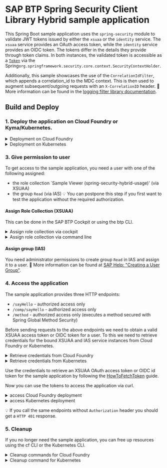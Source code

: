 # SAP BTP Spring Security Client Library Hybrid sample application
This Spring Boot sample application uses the `spring-security` module to validate JWT tokens issued by either the `xsuaa` or the `identity` service.
The `xsuaa` service provides an OAuth access token, while the `identity` service provides an OIDC token.
The tokens differ in the details they provide through token claims.
In both instances, the validated token is accessible as a [`Token`](/java-api/src/main/java/com/sap/cloud/security/token/Token.java) via the Spring`org.springframework.security.core.context.SecurityContextHolder`.

Additionally, this sample showcases the use of the `CorrelationIdFilter`, which appends a correlation_id to the MDC context.
This is then used to augment subsequent/outgoing requests with an `X-CorrelationID` header.
:link: More information can be found in the [logging filter library documentation](https://github.com/SAP/cf-java-logging-support/wiki/Instrumenting-Servlets).

## Build and Deploy
### 1. Deploy the application on Cloud Foundry or Kyma/Kubernetes.
<details>
<summary>Deployment on Cloud Foundry</summary>

#### Run maven to compile and package the sample application:
```shell
mvn clean package
```

#### Create the XSUAA service instance
Use the cf CLI to create an XSUAA service instance based on the authentication settings in [xs-security.json](xs-security.json).
```shell
cf create-service xsuaa application xsuaa-authn -c xs-security.json
cf create-service xsuaa broker xsuaa-broker -c xs-security-broker.json
```
:grey_exclamation: The `xsuaa-broker` instance is optional.
Use it if you want to test the application with multiple XSUAA service instances.
You would also need to update the [manifest.yml](https://github.com/SAP/cloud-security-services-integration-library/blob/main/samples/spring-security-hybrid-usage/manifest.yml#L20) with the broker instance information.

#### Create the IAS Service Instance
Use the cf CLI to create an Identity service instance
```shell
cf create-service identity application ias-authn
```

#### Configure the manifest
The [vars](../vars.yml) contain hosts and paths that need to be adapted.

#### Deploy the application
Deploy the application using the cf CLI.

```shell
cf push --vars-file ../vars.yml
```
:warning: This will expect 1 GB of free memory quota.
> Note: As service instance gets created asynchronously, you might get the error `There is an operation in progress for the service instance`.
> In this case, wait a moment and try again. 
</details>

<details>
<summary>Deployment on Kubernetes</summary>

#### Build and tag docker image and push to repository
Execute the following commands to build and push the docker image to a repository.
Replace `<repository>/<image>` with your repository and image name.
```shell
mvn spring-boot:build-image -Dspring-boot.build-image.imageName=<repository>/<image>
docker push <repository>/<image>
```

#### Configure the deployment.yml
In deployment.yml replace the placeholder `<YOUR IMAGE TAG>` with the image tag created in the previous step.

:warning: If you are [using a private repository](https://kubernetes.io/docs/tasks/configure-pod-container/pull-image-private-registry/),
you also need to provide the image pull secret in the deployment.yml.

:bulb: If you want to test the app with multiple Xsuaa bindings (application and broker plan) uncomment the following lines:
- [Service Instance definition and the binding](https://github.com/SAP/cloud-security-services-integration-library/blob/main/samples/spring-security-hybrid-usage/k8s/deployment.yml#L39-L71)
- [Volume mount for the service instance secret](https://github.com/SAP/cloud-security-services-integration-library/blob/main/samples/spring-security-hybrid-usage/k8s/deployment.yml#L127-L129)
- [Volume for the service instance secret](https://github.com/SAP/cloud-security-services-integration-library/blob/main/samples/spring-security-hybrid-usage/k8s/deployment.yml#L138-L140)

#### Deploy the application
Deploy the application using [kubectl](https://kubernetes.io/docs/reference/kubectl/).
```shell
kubectl apply -f k8s/deployment.yml
```
</details>

### 3. Give permission to user
To get access to the sample application, you need a user with one of the following assigned:
- the role collection `Sample Viewer (spring-security-hybrid-usage)' (via XSUAA)
- the group `Read` (via IAS)
:bulb: You can postpone this step if you first want to test the application without the required authorization.

#### Assign Role Collection (XSUAA)
This can be done in the SAP BTP Cockpit or using the btp CLI.

<details>
<summary>Assign role collection via cockpit</summary>
In the cockpit navigate to your subaccount.
To assign the role collection of the sample application to a user you have basically two options:

1. Navigate to the user by clicking on `Security` -> `Users`,
   select the user and click on `Assign Role Collection`
   (more info at [help.sap.com](https://help.sap.com/docs/btp/sap-business-technology-platform/find-users-and-their-role-collection-assignments)).
2. Navigate to the role collection by clicking on `Security` -> `Role Collections`,
   select `Sample Viewer (spring-security-hybrid-usage)`,
   click on `Edit` to add the user and finish by clicking on `Save`
   (more info at [help.sap.com](https://help.sap.com/docs/btp/sap-business-technology-platform/assign-users-to-role-collections)).
</details>

<details>
<summary>Assign role collection via command line</summary>

To assign the role collection to a user via the [btp CLI](https://help.sap.com/docs/btp/sap-business-technology-platform/account-administration-using-sap-btp-command-line-interface-btp-cli),
you need to [log in to your global account](https://help.sap.com/docs/btp/btp-cli-command-reference/btp-login) and execute the following command:

```shell
btp assign security/role-collection "Sample Viewer (spring-security-hybrid-usage)" --subaccount <subaccount id> --to-user <user email>
```
</details>

#### Assign group (IAS)
You need administrator permissions to create group `Read` in IAS and assign it to a user.
:link: More information can be found at [SAP Help: "Creating a User Group"](https://help.sap.com/viewer/a339f23ec736441abb2e187b7a7b6afb/LATEST/en-US/64544f432cd24b8589707a5d8a2b3e2e.html).

### 4. Access the application
The sample application provides three HTTP endpoints:

- `/sayHello` - authorized access only
- `/comp/sayHello` - authorized access only
- `/method` - authorized access only (executes a method secured with Spring Global Method Security)

Before sending requests to the above endpoints we need to obtain a valid XSUAA access token or OIDC token for a user.
To this we need to retrieve credentials for the bound XSUAA and IAS service instances from Cloud Foundry or Kubernetes.

<details>
<summary>Retrieve credentials from Cloud Foundry</summary>

Either use the cockpit to navigate to your application (via subaccount and space) and click on 'Environment Variables' or use the cf CLI command
```shell
cf env spring-security-hybrid-usage
```
to retrieve the application environment.
The environment variable `VCAP_SERVICES` contains `credentials` sections for the `xsuaa` and `ìdentity` service instances.
</details>

<details>
<summary>Retrieve credentials from Kubernetes</summary>

Use the following Kubernetes CLI commands to retrieve the `xsuaa` and `ìdentity` service instance credentials.
```shell
kubectl get secret "xsuaa-authn-binding" -o go-template='{{range $k,$v := .data}}{{"### "}}{{$k}}{{"\n"}}{{$v|base64decode}}{{"\n\n"}}{{end}}'
kubectl get secret "xsuaa-broker-binding" -o go-template='{{range $k,$v := .data}}{{"### "}}{{$k}}{{"\n"}}{{$v|base64decode}}{{"\n\n"}}{{end}}'
kubectl get secret "ias-service-binding" -o go-template='{{range $k,$v := .data}}{{"### "}}{{$k}}{{"\n"}}{{$v|base64decode}}{{"\n\n"}}{{end}}'
```
</details>

Use the credentials to retrieve an XSUAA OAuth access token or OIDC id token for the sample application by following the [HowToFetchToken](../../docs/HowToFetchToken.md) guide.

Now you can use the tokens to access the application via curl.

<details>
<summary>access Cloud Foundry deployment</summary>

```
curl -X GET \
https://spring-security-hybrid-usage-<<ID>>.<<LANDSCAPE_APPS_DOMAIN>>/sayHello \
-H 'Authorization: Bearer <<access/id token>>'
```

:bulb: You can check the logs using the following cf CLI command:
```shell
cf logs spring-security-hybrid-usage --recent
```
</details>

<details>
<summary>access Kubernetes deployment</summary>

In the Kyma Console, go to your namespace and navigate to `Discovery and Network` &rarr; `API Rules`.
Copy the host entry of the `spring-security-hybrid-api` api rule.

```shell
curl -X GET \
https://<<host of spring-security-hybrid-api>>/sayHello \
-H 'Authorization: Bearer <<access/id token>>'
```
</details>

:bulb: If you call the same endpoints without `Authorization` header you should get a `HTTP 401` response.

### 5. Cleanup
If you no longer need the sample application, you can free up resources using the cf CLI or the Kubernetes CLI.

<details>
<summary>Cleanup commands for Cloud Foundry</summary>

```shell
cf unbind-service spring-security-hybrid-usage ias-authn
cf delete -f spring-security-hybrid-usage
cf delete-service -f xsuaa-authn
cf delete-service -f xsuaa-broker
cf delete-service -f ias-authn
```
</details>

<details>
<summary>Cleanup command for Kubernetes</summary>

```shell
 kubectl delete -f k8s/deployment.yml
```
</details>
